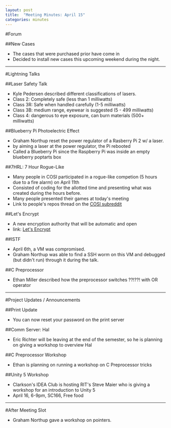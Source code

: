 ```yaml
---
layout: post
title:  "Meeting Minutes: April 15"
categories: minutes
---
```


#Forum

##New Cases

- The cases that were purchased prior have come in
- Decided to install new cases this upcoming weekend during the night. 

---

#Lightning Talks

##Laser Safety Talk

- Kyle Pedersen described different classifications of lasers.
- Class 2: Completely safe (less than 1 milliwatts)
- Class 3R: Safe when handled carefully (1-5 milliwatts)
- Class 3B: medium range, eyewear is suggested (5 - 499 milliwatts)
- Class 4: dangerous to eye exposure, can burn materials (500+ milliwatts) 

##Blueberry Pi Photoelectric Effect

- Graham Northup reset the power regulator of a Rasberry Pi 2 w/ a laser.
- by aiming a laser at the power regulator, the Pi rebooted
- Called a Blueberry Pi since the Raspberry Pi was inside an empty blueberry poptarts box 

##7HRL: 7 Hour Rogue-Like

- Many people in COSI participated in a rogue-like competion (5 hours due to a fire alarm) on April 11th
- Consisted of coding for the allotted time and presenting what was created during the hours before.
- Many people presented their games at today's meeting
- Link to people's repos thread on the [COSI subreddit](http://www.reddit.com/r/COSI/comments/32quty/7_hour_roguelike/) 

##Let's Encrypt

- A new encryption authority that will be automatic and open
- link: [Let's Encrypt](https://letsencrypt.org/) 

##ISTF

- April 6th, a VM was compromised.
- Graham Northup was able to find a SSH worm on this VM and debugged (but didn't run) through it during the talk. 

##C Preprocessor

- Ethan Miller described how the preprocessor switches ??!??! with OR operator 

---

#Project Updates / Announcements

##Print Update

- You can now reset your password on the print server 

##Comm Server: Hal

- Eric Richter will be leaving at the end of the semester, so he is planning on giving a workshop to overview Hal 

##C Preprocessor Workshop

- Ethan is planning on running a workshop on C Preprocessor tricks 

##Unity 5 Workshop

- Clarkson's IDEA Club is hosting RIT's Steve Maier who is giving a workshop for an introduction to Unity 5
- April 16, 6-9pm, SC166, Free food 

---

#After Meeting Slot

- Graham Northup gave a workshop on pointers. 
